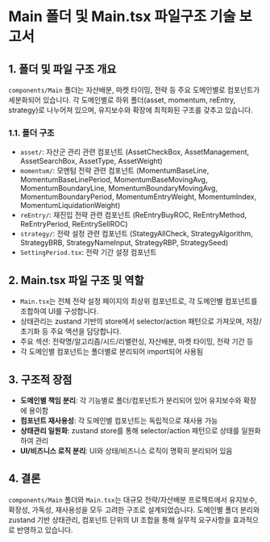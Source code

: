 # Main 폴더 및 Main.tsx 파일구조 기술 보고서

## 1. 폴더 및 파일 구조 개요

`components/Main` 폴더는 자산배분, 마켓 타이밍, 전략 등 주요 도메인별로 컴포넌트가 세분화되어 있습니다. 각 도메인별로 하위 폴더(asset, momentum, reEntry, strategy)로 나누어져 있으며, 유지보수와 확장에 최적화된 구조를 갖추고 있습니다.

### 1.1. 폴더 구조
- `asset/`: 자산군 관리 관련 컴포넌트 (AssetCheckBox, AssetManagement, AssetSearchBox, AssetType, AssetWeight)
- `momentum/`: 모멘텀 전략 관련 컴포넌트 (MomentumBaseLine, MomentumBaseLinePeriod, MomentumBaseMovingAvg, MomentumBoundaryLine, MomentumBoundaryMovingAvg, MomentumBoundaryPeriod, MomentumEntryWeight, MomentumIndex, MomentumLiquidationWeight)
- `reEntry/`: 재진입 전략 관련 컴포넌트 (ReEntryBuyROC, ReEntryMethod, ReEntryPeriod, ReEntrySellROC)
- `strategy/`: 전략 설정 관련 컴포넌트 (StategyAllCheck, StrategyAlgorithm, StrategyBRB, StrategyNameInput, StrategyRBP, StrategySeed)
- `SettingPeriod.tsx`: 전략 기간 설정 컴포넌트

## 2. Main.tsx 파일 구조 및 역할

- `Main.tsx`는 전체 전략 설정 페이지의 최상위 컴포넌트로, 각 도메인별 컴포넌트를 조합하여 UI를 구성합니다.
- 상태관리는 zustand 기반의 store에서 selector/action 패턴으로 가져오며, 저장/초기화 등 주요 액션을 담당합니다.
- 주요 섹션: 전략명/알고리즘/시드/리밸런싱, 자산배분, 마켓 타이밍, 전략 기간 등
- 각 도메인별 컴포넌트는 폴더별로 분리되어 import되어 사용됨

## 3. 구조적 장점

- **도메인별 책임 분리**: 각 기능별로 폴더/컴포넌트가 분리되어 있어 유지보수와 확장에 용이함
- **컴포넌트 재사용성**: 각 도메인별 컴포넌트는 독립적으로 재사용 가능
- **상태관리 일원화**: zustand store를 통해 selector/action 패턴으로 상태를 일원화하여 관리
- **UI/비즈니스 로직 분리**: UI와 상태/비즈니스 로직이 명확히 분리되어 있음

## 4. 결론

`components/Main` 폴더와 `Main.tsx`는 대규모 전략/자산배분 프로젝트에서 유지보수, 확장성, 가독성, 재사용성을 모두 고려한 구조로 설계되었습니다. 도메인별 폴더 분리와 zustand 기반 상태관리, 컴포넌트 단위의 UI 조합을 통해 실무적 요구사항을 효과적으로 반영하고 있습니다.
